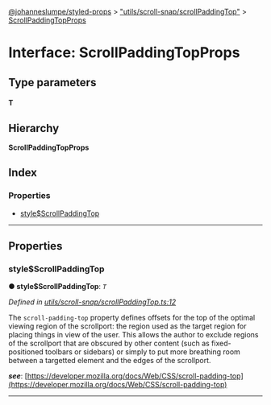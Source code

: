 [@johanneslumpe/styled-props](../README.md) > ["utils/scroll-snap/scrollPaddingTop"](../modules/_utils_scroll_snap_scrollpaddingtop_.md) > [ScrollPaddingTopProps](../interfaces/_utils_scroll_snap_scrollpaddingtop_.scrollpaddingtopprops.md)

# Interface: ScrollPaddingTopProps

## Type parameters
#### T 
## Hierarchy

**ScrollPaddingTopProps**

## Index

### Properties

* [style$ScrollPaddingTop](_utils_scroll_snap_scrollpaddingtop_.scrollpaddingtopprops.md#style_scrollpaddingtop)

---

## Properties

<a id="style_scrollpaddingtop"></a>

###  style$ScrollPaddingTop

**● style$ScrollPaddingTop**: *`T`*

*Defined in [utils/scroll-snap/scrollPaddingTop.ts:12](https://github.com/johanneslumpe/styled-props/blob/8e709f1/src/utils/scroll-snap/scrollPaddingTop.ts#L12)*

The `scroll-padding-top` property defines offsets for the top of the optimal viewing region of the scrollport: the region used as the target region for placing things in view of the user. This allows the author to exclude regions of the scrollport that are obscured by other content (such as fixed-positioned toolbars or sidebars) or simply to put more breathing room between a targetted element and the edges of the scrollport.

*__see__*: [https://developer.mozilla.org/docs/Web/CSS/scroll-padding-top](https://developer.mozilla.org/docs/Web/CSS/scroll-padding-top)

___

